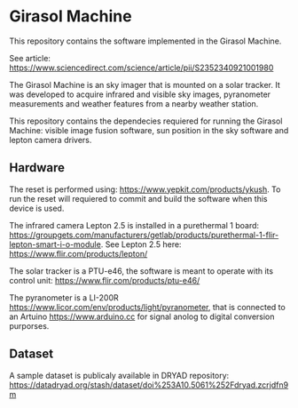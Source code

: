 # Girasol Machine

This repository contains the software implemented in the Girasol Machine.

See article: https://www.sciencedirect.com/science/article/pii/S2352340921001980

The Girasol Machine is an sky imager that is mounted on a solar tracker. It was developed to acquire infrared and visible sky images, pyranometer measurements and weather features from a nearby weather station.

This repository contains the dependecies requiered for running the Girasol Machine: visible image fusion software, sun position in the sky software and lepton camera drivers.

## Hardware

The reset is performed using: https://www.yepkit.com/products/ykush.
To run the reset will requiered to commit and build the software when this device is used.

The infrared camera Lepton 2.5 is installed in a purethermal 1 board: https://groupgets.com/manufacturers/getlab/products/purethermal-1-flir-lepton-smart-i-o-module. See Lepton 2.5 here: https://www.flir.com/products/lepton/

The solar tracker is a PTU-e46, the software is meant to operate with its control unit: https://www.flir.com/products/ptu-e46/

The pyranometer is a LI-200R https://www.licor.com/env/products/light/pyranometer, that is connected to an Artuino https://www.arduino.cc for signal anolog to digital conversion purporses.

## Dataset

A sample dataset is publicaly available in DRYAD repository: https://datadryad.org/stash/dataset/doi%253A10.5061%252Fdryad.zcrjdfn9m
